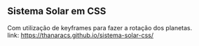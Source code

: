 ## Sistema Solar em CSS
Com utilização de keyframes para fazer a rotação dos planetas. <br>
link: https://thanaracs.github.io/sistema-solar-css/
